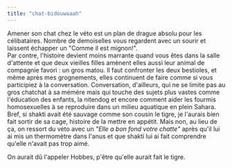 ```yaml
---
title: "chat-bidouwaaah"
---
```


Amener son chat chez le véto est un plan de drague absolu pour les
célibataires. Nombre de demoiselles vous regardent avec un sourir et laissent
échapper un "Comme il est mignon!".  
Par contre, l'histoire devient moins marrante quand vous êtes dans la salle
d'attente et que deux vieilles filles amènent elles aussi leur animal de
compagnie favori : un gros matou. Il faut confronter les deux bestioles, et
même après mes grognements, elles continuent de faire comme si vous
participiez à la conversation. Conversation, d'ailleurs, qui ne se limite pas
au gros chatchat à sa mémére mais qui touche des sujets plus vastes comme
l'éducation des enfants, la nitendog et encore comment aider les fourmis
homosexuelles à se reproduire dans un milieu aquatique en plein Sahara.  
Bref, si shakti avait été sauvage comme son cousin le tigre, je l'aurais bien
fait sortir de sa cage, histoire de la mettre en appétit. Mais non, au lieu de
ça, on ressort du véto avec un _"Elle a bon fond votre chatte"_ après qu'il
lui ai mis un thermomètre dans l'anus et que shakti lui ai fait comprendre
qu'elle n'avait pas trop aimé.

On aurait dû l'appeler Hobbes, p'être qu'elle aurait fait le tigre.

